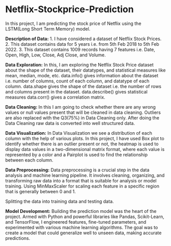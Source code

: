 # Netflix-Stockprice-Prediction
In this project, I am predicting the stock price of Netflix using the LSTM(Long Short Term Memory) model.

**Description of Data:** 1. I have considered a dataset of Netflix Stock Prices.
                        2. This dataset contains data for 5 years i.e. from 5th Feb 2018 to 5th Feb 2022.
                        3. This dataset contains 1009 records having 7 features i.e. Date, Open, High, Low, Close, Adj Close, and Volume.

**Data Exploration:** In this, I am exploring the Netflix Stock Price dataset about the shape of the dataset, their datatypes, and statistical measures like mean, 
                     median, mode, etc.
                   data.info() gives information about the dataset i.e. number of columns, count of each column, and datatype of each column.
                   data.shape gives the shape of the dataset i.e. the number of rows and columns present in the dataset.
                   data.describe() gives statistical measures
                   data.corr() gives a correlation matrix.


**Data Cleaning:** In this I am going to check whether there are any wrong values or null values present that will be cleaned in data cleaning.
                    Outliers are also replaced with the Q3(75%) in Data Cleaning only. After doing the Data Cleaning raw data is converted into well structured 
                    data.

**Data Visualization:** In Data Visualization we see a distribution of each column with the help of various plots. In this project, I have used Box plot to identify 
                         whether there is an outlier present or not, the heatmap is used to display data values in a two-dimensional matrix format, where each value 
                         is represented by a color  and a Pairplot is used to find the relationship between each column.


**Data Preprocessing:** Data preprocessing is a crucial step in the data analysis and machine learning pipeline. It involves cleaning, organizing, and 
                        transforming  raw data into a format that is suitable for analysis or model training. Using MinMaxScaler for  scaling each feature in a 
                        specific region that is generally between 0 and 1.

Splitting the data into training data and testing data.

 **Model Development:**
Building the prediction model was the heart of the project. Armed with Python and powerful libraries like Pandas, Scikit-Learn, and TensorFlow, I engineered features, fine-tuned parameters, and experimented with various machine learning algorithms. The goal was to create a model that could generalize well to unseen data, making accurate predictions.
